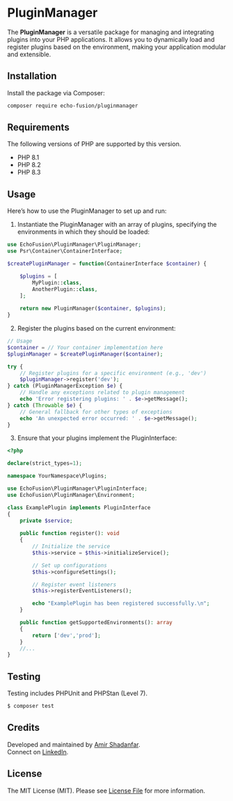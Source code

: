 # PluginManager

The **PluginManager** is a versatile package for managing and integrating plugins into your PHP applications. It allows you to dynamically load and register plugins based on the environment, making your application modular and extensible.

## Installation

Install the package via Composer:

```bash
composer require echo-fusion/pluginmanager
```

## Requirements

The following versions of PHP are supported by this version.

* PHP 8.1
* PHP 8.2
* PHP 8.3

## Usage

Here’s how to use the PluginManager to set up and run:

1. Instantiate the PluginManager with an array of plugins, specifying the environments in which they should be loaded:

```php
use EchoFusion\PluginManager\PluginManager;
use Psr\Container\ContainerInterface;

$createPluginManager = function(ContainerInterface $container) {

    $plugins = [
        MyPlugin::class,     
        AnotherPlugin::class, 
    ];
    
    return new PluginManager($container, $plugins);
}
```

2. Register the plugins based on the current environment:

```php
// Usage
$container = // Your container implementation here
$pluginManager = $createPluginManager($container);

try {
    // Register plugins for a specific environment (e.g., 'dev')
    $pluginManager->register('dev');
} catch (PluginManagerException $e) {
    // Handle any exceptions related to plugin management
    echo 'Error registering plugins: ' . $e->getMessage();
} catch (Throwable $e) {
    // General fallback for other types of exceptions
    echo 'An unexpected error occurred: ' . $e->getMessage();
}
```

3. Ensure that your plugins implement the PluginInterface:

```php
<?php

declare(strict_types=1);

namespace YourNamespace\Plugins;

use EchoFusion\PluginManager\PluginInterface;
use EchoFusion\PluginManager\Environment;

class ExamplePlugin implements PluginInterface
{
    private $service; 
    
    public function register(): void
    {
        // Initialize the service
        $this->service = $this->initializeService();

        // Set up configurations
        $this->configureSettings();

        // Register event listeners
        $this->registerEventListeners();

        echo "ExamplePlugin has been registered successfully.\n";
    }

    public function getSupportedEnvironments(): array
    {
        return ['dev','prod']; 
    }   
    //...
}

```

## Testing

Testing includes PHPUnit and PHPStan (Level 7).

``` bash
$ composer test
```

## Credits
Developed and maintained by [Amir Shadanfar](https://github.com/amir-shadanfar).  
Connect on [LinkedIn](https://www.linkedin.com/in/amir-shadanfar).

## License

The MIT License (MIT). Please see [License File](https://github.com/echo-fusion/middlewaremanager/blob/main/LICENSE) for more information.

